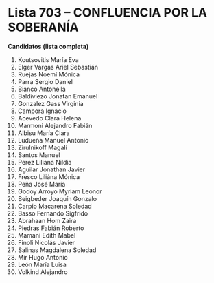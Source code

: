 # Lista 703 – CONFLUENCIA POR LA SOBERANÍA

**Candidatos (lista completa)**

1. Koutsovitis María Eva  
2. Elger Vargas Ariel Sebastián  
3. Ruejas Noemí Mónica  
4. Parra Sergio Daniel  
5. Bianco Antonella  
6. Baldiviezo Jonatan Emanuel  
7. Gonzalez Gass Virginia  
8. Campora Ignacio  
9. Acevedo Clara Helena  
10. Marmoni Alejandro Fabián  
11. Albisu María Clara  
12. Ludueña Manuel Antonio  
13. Zirulnikoff Magalí  
14. Santos Manuel  
15. Perez Liliana Nildia  
16. Aguilar Jonathan Javier  
17. Fresco Liliána Mónica  
18. Peña José María  
19. Godoy Arroyo Myriam Leonor  
20. Beigbeder Joaquín Gonzalo  
21. Carpio Macarena Soledad  
22. Basso Fernando Sigfrido  
23. Abrahaan Hom Zaira  
24. Piedras Fabián Roberto  
25. Mamani Edith Mabel  
26. Finoli Nicolás Javier  
27. Salinas Magdalena Soledad  
28. Mir Hugo Antonio  
29. León María Luisa  
30. Volkind Alejandro  
